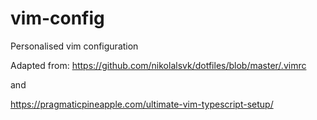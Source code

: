 # vim-config
Personalised vim configuration

Adapted from:
https://github.com/nikolalsvk/dotfiles/blob/master/.vimrc

and

https://pragmaticpineapple.com/ultimate-vim-typescript-setup/
